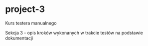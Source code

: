 # project-3
Kurs testera manualnego

Sekcja 3 - opis kroków wykonanych w trakcie testów na podstawie dokumentacji
